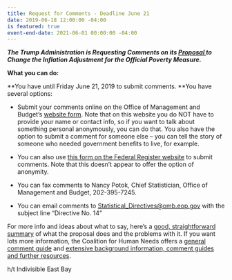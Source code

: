 ```yaml
---
title: Request for Comments - Deadline June 21
date: 2019-06-18 12:00:00 -04:00
is featured: true
event-end-date: 2021-06-01 00:00:00 -04:00
---
```


***The Trump Administration is Requesting Comments on its [Proposal ](https://www.federalregister.gov/documents/2019/05/07/2019-09106/request-for-comment-on-the-consumer-inflation-measures-produced-by-federal-statistical-agencies)to Change the Inflation Adjustment for the Official Poverty Measure.***

**What you can do:**

**You have until Friday June 21, 2019 to submit comments. **You have several options:

* Submit your comments online on the Office of Management and Budget’s [website form](https://www.regulations.gov/comment?D=OMB-2019-0002-0001). Note that on this website you do NOT have to provide your name or contact info, so if you want to talk about something personal anonymously, you can do that. You also have the option to submit a comment for someone else – you can tell the story of someone who needed government benefits to live, for example.

* You can also use [this form on the Federal Register website](https://www.federalregister.gov/documents/2019/05/07/2019-09106/request-for-comment-on-the-consumer-inflation-measures-produced-by-federal-statistical-agencies#open-comment) to submit comments. Note that this doesn’t appear to offer the option of anonymity.

* You can fax comments to Nancy Potok, Chief Statistician, Office of Management and Budget, 202-395-7245.

* You can email comments to [Statistical_Directives@omb.eop.gov](mailto:Statistical_Directives@omb.eop.gov) with the subject line “Directive No. 14”

For more info and ideas about what to say, here’s a [good, straightforward summary](https://www.cbpp.org/research/poverty-and-inequality/faq-the-trump-administrations-proposal-to-lower-the-federal-poverty) of what the proposal does and the problems with it. If you want lots more information, the Coalition for Human Needs offers a [general comment guide](https://www.chn.org/wp-content/uploads/2019/05/Poverty-Measure-Points-for-Comments.pdf) and [extensive background information, comment guides and further resources](https://www.chn.org/proj/the-latest-plan-to-deny-assistance-shrinking-the-poverty-line/).

h/t Indivisible East Bay